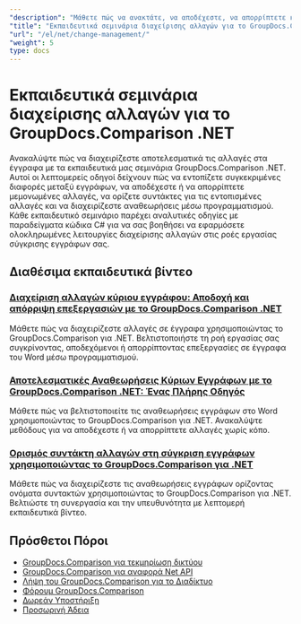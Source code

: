 ```yaml
---
"description": "Μάθετε πώς να ανακτάτε, να αποδέχεστε, να απορρίπτετε και να χειρίζεστε ανιχνευμένες αλλαγές μεταξύ εγγράφων με το GroupDocs.Comparison για .NET."
"title": "Εκπαιδευτικά σεμινάρια διαχείρισης αλλαγών για το GroupDocs.Comparison .NET"
"url": "/el/net/change-management/"
"weight": 5
type: docs
---
```

# Εκπαιδευτικά σεμινάρια διαχείρισης αλλαγών για το GroupDocs.Comparison .NET

Ανακαλύψτε πώς να διαχειρίζεστε αποτελεσματικά τις αλλαγές στα έγγραφα με τα εκπαιδευτικά μας σεμινάρια GroupDocs.Comparison .NET. Αυτοί οι λεπτομερείς οδηγοί δείχνουν πώς να εντοπίζετε συγκεκριμένες διαφορές μεταξύ εγγράφων, να αποδέχεστε ή να απορρίπτετε μεμονωμένες αλλαγές, να ορίζετε συντάκτες για τις εντοπισμένες αλλαγές και να διαχειρίζεστε αναθεωρήσεις μέσω προγραμματισμού. Κάθε εκπαιδευτικό σεμινάριο παρέχει αναλυτικές οδηγίες με παραδείγματα κώδικα C# για να σας βοηθήσει να εφαρμόσετε ολοκληρωμένες λειτουργίες διαχείρισης αλλαγών στις ροές εργασίας σύγκρισης εγγράφων σας.

## Διαθέσιμα εκπαιδευτικά βίντεο

### [Διαχείριση αλλαγών κύριου εγγράφου: Αποδοχή και απόρριψη επεξεργασιών με το GroupDocs.Comparison .NET](./groupdocs-comparison-net-accept-reject-changes/)
Μάθετε πώς να διαχειρίζεστε αλλαγές σε έγγραφα χρησιμοποιώντας το GroupDocs.Comparison για .NET. Βελτιστοποιήστε τη ροή εργασίας σας συγκρίνοντας, αποδεχόμενοι ή απορρίπτοντας επεξεργασίες σε έγγραφα του Word μέσω προγραμματισμού.

### [Αποτελεσματικές Αναθεωρήσεις Κύριων Εγγράφων με το GroupDocs.Comparison .NET: Ένας Πλήρης Οδηγός](./groupdocs-comparison-net-document-revisions-guide/)
Μάθετε πώς να βελτιστοποιείτε τις αναθεωρήσεις εγγράφων στο Word χρησιμοποιώντας το GroupDocs.Comparison για .NET. Ανακαλύψτε μεθόδους για να αποδέχεστε ή να απορρίπτετε αλλαγές χωρίς κόπο.

### [Ορισμός συντάκτη αλλαγών στη σύγκριση εγγράφων χρησιμοποιώντας το GroupDocs.Comparison για .NET](./groupdocs-comparison-net-set-author-changes-document-comparison/)
Μάθετε πώς να διαχειρίζεστε τις αναθεωρήσεις εγγράφων ορίζοντας ονόματα συντακτών χρησιμοποιώντας το GroupDocs.Comparison για .NET. Βελτιώστε τη συνεργασία και την υπευθυνότητα με λεπτομερή εκπαιδευτικά βίντεο.

## Πρόσθετοι Πόροι

- [GroupDocs.Comparison για τεκμηρίωση δικτύου](https://docs.groupdocs.com/comparison/net/)
- [GroupDocs.Comparison για αναφορά Net API](https://reference.groupdocs.com/comparison/net/)
- [Λήψη του GroupDocs.Comparison για το Διαδίκτυο](https://releases.groupdocs.com/comparison/net/)
- [Φόρουμ GroupDocs.Comparison](https://forum.groupdocs.com/c/comparison)
- [Δωρεάν Υποστήριξη](https://forum.groupdocs.com/)
- [Προσωρινή Άδεια](https://purchase.groupdocs.com/temporary-license/)